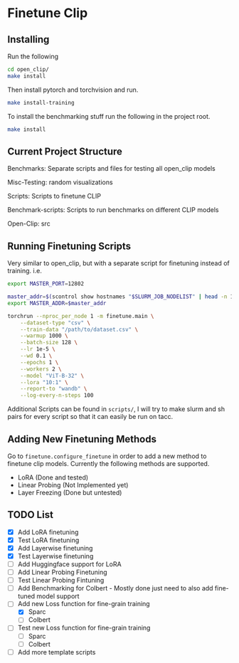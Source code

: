 # Finetune Clip

## Installing
Run the following
```bash
cd open_clip/
make install
```
Then install pytorch and torchvision and run.
```bash
make install-training
```
To install the benchmarking stuff run the following in the project root.
```bash
make install
```

## Current Project Structure

Benchmarks: Separate scripts and files for testing all open_clip models

Misc-Testing: random visualizations

Scripts: Scripts to finetune CLIP

Benchmark-scripts: Scripts to run benchmarks on different CLIP models

Open-Clip: src

## Running Finetuning Scripts
Very similar to open_clip, but with a separate script for finetuning instead of training. i.e.

```bash
export MASTER_PORT=12802

master_addr=$(scontrol show hostnames "$SLURM_JOB_NODELIST" | head -n 1)
export MASTER_ADDR=$master_addr

torchrun --nproc_per_node 1 -m finetune.main \
    --dataset-type "csv" \
    --train-data "/path/to/dataset.csv" \
    --warmup 1000 \
    --batch-size 128 \
    --lr 1e-5 \
    --wd 0.1 \
    --epochs 1 \
    --workers 2 \
    --model "ViT-B-32" \
    --lora "10:1" \
    --report-to "wandb" \
    --log-every-n-steps 100
```

Additional Scripts can be found in `scripts/`, I will try to make slurm and sh pairs for every script so that it can easily be run on tacc.

## Adding New Finetuning Methods
Go to `finetune.configure_finetune` in order to add a new method to finetune clip models. Currently the following
methods are supported.

- LoRA (Done and tested)
- Linear Probing (Not Implemented yet)
- Layer Freezing (Done but untested)

## TODO List
- [x] Add LoRA finetuning
- [x] Test LoRA finetuning
- [x] Add Layerwise finetuning
- [x] Test Layerwise finetuning
- [ ] Add Huggingface support for LoRA
- [ ] Add Linear Probing Finetuning
- [ ] Test Linear Probing Fintuning
- [ ] Add Benchmarking for Colbert
      - Mostly done just need to also add fine-tuned model support
- [ ] Add new Loss function for fine-grain training
    - [x] Sparc
    - [ ] Colbert
- [ ] Test new Loss function for fine-grain training
    - [ ] Sparc
    - [ ] Colbert
- [ ] Add more template scripts
